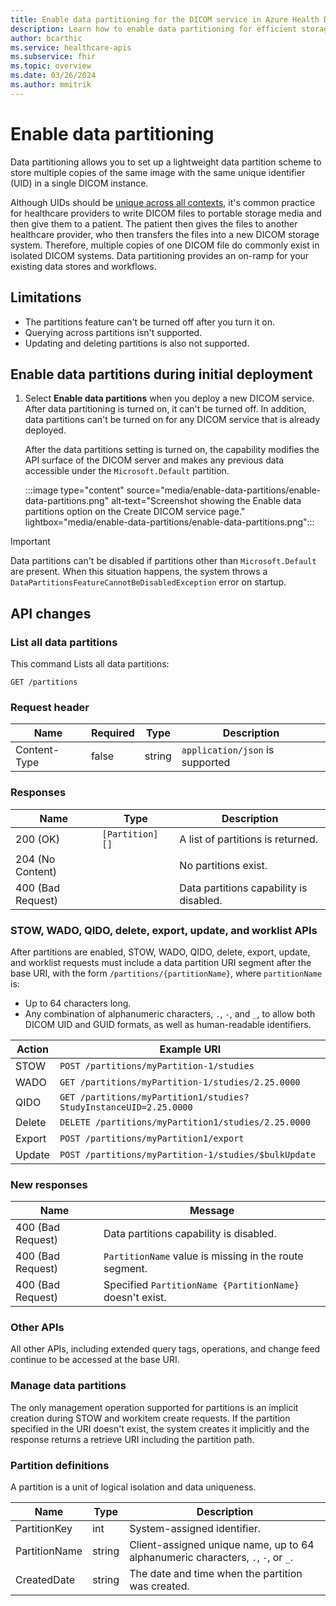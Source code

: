 ```yaml
---
title: Enable data partitioning for the DICOM service in Azure Health Data Services
description: Learn how to enable data partitioning for efficient storage and management of medical images for the DICOM service in Azure Health Data Services.
author: bcarthic
ms.service: healthcare-apis
ms.subservice: fhir
ms.topic: overview
ms.date: 03/26/2024
ms.author: mmitrik
---
```


# Enable data partitioning

Data partitioning allows you to set up a lightweight data partition scheme to store multiple copies of the same image with the same unique identifier (UID) in a single DICOM instance. 

Although UIDs should be [unique across all contexts](http://dicom.nema.org/dicom/2013/output/chtml/part05/chapter_9.html), it's common practice for healthcare providers to write DICOM files to portable storage media and then give them to a patient. The patient then gives the files to another healthcare provider, who then transfers the files into a new DICOM storage system. Therefore, multiple copies of one DICOM file do commonly exist in isolated DICOM systems. Data partitioning provides an on-ramp for your existing data stores and workflows. 

## Limitations

- The partitions feature can't be turned off after you turn it on.
- Querying across partitions isn't supported.
- Updating and deleting partitions is also not supported.

## Enable data partitions during initial deployment 

1. Select **Enable data partitions** when you deploy a new DICOM service. After data partitioning is turned on, it can't be turned off. In addition, data partitions can't be turned on for any DICOM service that is already deployed.

   After the data partitions setting is turned on, the capability modifies the API surface of the DICOM server and makes any previous data accessible under the `Microsoft.Default` partition.

   :::image type="content" source="media/enable-data-partitions/enable-data-partitions.png" alt-text="Screenshot showing the Enable data partitions option on the Create DICOM service page." lightbox="media/enable-data-partitions/enable-data-partitions.png"::: 

> [!IMPORTANT]
> Data partitions can't be disabled if partitions other than `Microsoft.Default` are present. When this situation happens, the system throws a `DataPartitionsFeatureCannotBeDisabledException` error on startup.

## API changes

### List all data partitions
This command Lists all data partitions:

```http
GET /partitions
```

### Request header

| Name         | Required  | Type   | Description                     |
| ------------ | --------- | ------ | ------------------------------- |
| Content-Type | false     | string | `application/json` is supported |

### Responses

| Name              | Type                          | Description                           |
| ----------------- | ----------------------------- | ------------------------------------- |
| 200 (OK)          | `[Partition] []`   | A list of partitions is returned.      |
| 204 (No Content)  |                               | No partitions exist.                   |
| 400 (Bad Request) |                               | Data partitions capability is disabled.   |

### STOW, WADO, QIDO, delete, export, update, and worklist APIs

After partitions are enabled, STOW, WADO, QIDO, delete, export, update, and worklist requests must include a data partition URI segment after the base URI, with the form `/partitions/{partitionName}`, where `partitionName` is:

 - Up to 64 characters long.
 - Any combination of alphanumeric characters, `.`, `-`, and `_`, to allow both DICOM UID and GUID formats, as well as human-readable identifiers.

| Action  | Example URI                                                         |
| ------- | ------------------------------------------------------------------- |
| STOW    | `POST /partitions/myPartition-1/studies`                            |
| WADO    | `GET /partitions/myPartition-1/studies/2.25.0000`                   |
| QIDO    | `GET /partitions/myPartition1/studies?StudyInstanceUID=2.25.0000`   |
| Delete  | `DELETE /partitions/myPartition1/studies/2.25.0000`                 |
| Export  | `POST /partitions/myPartition1/export`                              |
| Update  | `POST /partitions/myPartition-1/studies/$bulkUpdate`                |

### New responses

| Name              | Message                                                   |
| ----------------- | --------------------------------------------------------- |
| 400 (Bad Request) | Data partitions capability is disabled.                       |
| 400 (Bad Request) | `PartitionName` value is missing in the route segment.      |
| 400 (Bad Request) | Specified `PartitionName {PartitionName}` doesn't exist.   |

### Other APIs
All other APIs, including extended query tags, operations, and change feed continue to be accessed at the base URI. 

### Manage data partitions

The only management operation supported for partitions is an implicit creation during STOW and workitem create requests. If the partition specified in the URI doesn't exist, the system creates it implicitly and the response returns a retrieve URI including the partition path. 

### Partition definitions

A partition is a unit of logical isolation and data uniqueness.

| Name          | Type   | Description                                                                      |
| ------------- | ------ | -------------------------------------------------------------------------------- |
| PartitionKey  | int    | System-assigned identifier.                                                       |
| PartitionName | string | Client-assigned unique name, up to 64 alphanumeric characters, `.`, `-`, or `_`.  |
| CreatedDate   | string | The date and time when the partition was created. |